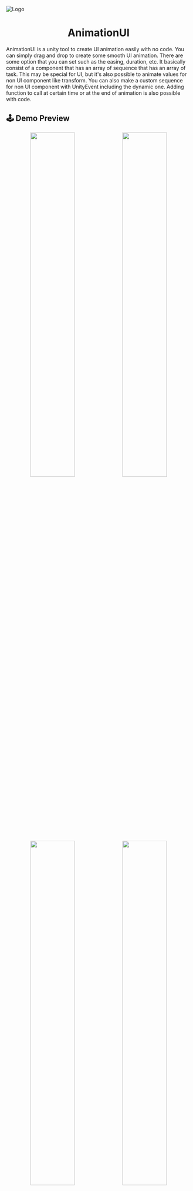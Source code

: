 ![Logo](Images/AnimationUI.png)
<h1 align="center">AnimationUI</h1>

AnimationUI is a unity tool to create UI animation easily with no code. You can simply drag and drop to create some smooth UI animation. There are some option that you can set such as the easing, duration, etc. It basically consist of a component that has an array of sequence that has an array of task. This may be special for UI, but it's also possible to animate values for non UI component like transform. You can also make a custom sequence for non UI component with UnityEvent including the dynamic one. Adding function to call at certain time or at the end of animation is also possible with code.


## 🕹️ Demo Preview

<p align="center" width="100%">
    <img width="49%" src="./Images/PreviewAnimationUI.gif"> 
    <img width="49%" src="./Images/PreviewSettings.gif"> 
</p>
<p align="center" width="100%">
    <img width="49%" src="./Images/PreviewUpgrade.gif"> 
    <img width="49%" src="./Images/PreviewStart.gif"> 
</p>


## ✨ Features

- Sequence for Animating values of RectTransform, Image, Camera, CanvasGroup, Transform, and Dynamic UnityEvent.
- Sequence for instant method such as Set Active All Input, Play SFX, Wait before executing next sequence, Set Active GameObject, Loading scene, and UnityEvent
- Preview animation in edit mode with Progress bar both globally and in each sequence.
- Reorderable sequences.
- Addable function to call at the end of animation or at certain determined time.
- Public variables for every sequence.
- Custom ButtonUI as bonus.
- Demo.
- Others.


## 📘 Instruction

![Instruction 1](Images/1.gif)
- Right click -> UI -> Create AnimationUI, or you can just add the AnimationUI Component to a gameObject
- Choose the kind of sequence you want.
- If you choose animation, assign the kind of component you want to animate to the inspector of the AnimationUI component.
<br/>

![Instruction 2](Images/2.gif)
- It's recomended to to to lock the inspector so that animating the values is easier.
- You can capture the start values by clicking the set start button.
- You can also capture the end value by changing the value, then clicking the set end button.
<br/>

![Instruction 3](Images/3.gif)
- Drag the progress bar to see how would the animation look like.
- You can also play the animation in edit mode, but make sure the scene view is open or the animation might have some lag.
<br/>

![Instruction 4](Images/4.gif)
- Try looking at the demo for examples. But make sure the "Level1" scene is added in the build settings or you can't load the "Level1" scene
- There are also progress bars for eace sequence in the left side of the sequence.
<br/>

![Instruction 5](Images/5.gif)
- Try comparing the upgrade menu and the settings menu of the demo.
- Notice that those settings position is always relative to the left side or the right side, but then it becomes relative to the middle of the screen.
- In the upgrade menu of the demo, there's also a similiar scenario with the settings menu.
- if you're not sure how to create this, you can always capture all variable with the set start or the set end button. One example is when you want to animate Rect Transform with Anchor Presets of stretch. just try enabling all variable and set everything, you might be able to produce a similiar result with the settings or upgrade menu in the demo.
<br/>

## 🔍 API Reference

Get the reference by

```csharp
AnimationUI _animationUI;
_animationUI.MyMethodName();
```

### 🔗 Syntax

| Method                            | Description                        |
|:--------                          | :------------------------------    |
|`Play()`                           | Play the animation |
|`PlayReversed()`                   | Play the animation but reversed. Usefull to go back from a certain menu quickly.|
|`AddFunctionAt(float time, delegate func)`| Add a function to be called at a certain time after the AnimationUI.Play() is called|
|`AddFunctionAtEnd(delegate func)`  |Add a function to be called at a certain time after the animation is finished |

Most of the variable in the Sequence class is modifiedable, so it's possible to change the values of `_animationUI.AnimationSequence[MyIndex].MyVariableName` on runtime.

### 📖 Examples

Play the animation, call `LoadSceneWithLoadingBar()` after animation finished.
```csharp
_animationUI.AddFunctionAtEnd(LoadSceneWithLoadingBar);
_animationUI.Play();
```

## 📃 Note
- There's a bonus component for ButtonUI
- There's also reverse sequence button usefull to go back from other menu.
- Make sure to press the preview start because you may accidentally do something like disabling all input
- Theres progress indicator individually in the left side of the sequences.
- Toggling PlayOnStart to true is usefull for transition to a new scene.
- Make sure the Singleton prefab exist in the resources folder. Don't move it outside.
- There's still no proper way to disable all input so if you also want to disable input other than mouse and touch, please modify line 124 of AnimationUI.cs
- readme to explain others category for custom button demos, etc.


## 📝 License
[MIT](https://choosealicense.com/licenses/mit/)


